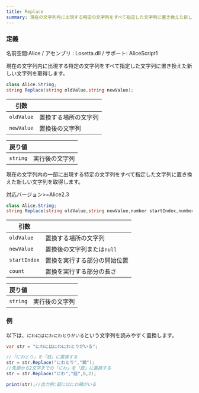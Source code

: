 ```yaml
---
title: Replace
summary: 現在の文字列内に出現する特定の文字列をすべて指定した文字列に置き換えた新しい文字列を取得します。
---
```

### 定義
名前空間:Alice / アセンブリ : Losetta.dll / サポート: AliceScript1

現在の文字列内に出現する特定の文字列をすべて指定した文字列に置き換えた新しい文字列を取得します。

```cs title="AliceScript"
class Alice.String;
string Replace(string oldValue,string newValue);
```

|引数| |
|-|-|
|`oldValue`|置換する場所の文字列|
|`newValue`|置換後の文字列|

|戻り値| |
|-|-|
|`string`|実行後の文字列|

現在の文字列内の一部に出現する特定の文字列をすべて指定した文字列に置き換えた新しい文字列を取得します。

<span class="badge bg-success">対応バージョン>=Alice2.3</span>

```cs title="AliceScript"
class Alice.String;
string Replace(string oldValue,string newValue,number startIndex,number length);
```

|引数| |
|-|-|
|`oldValue`|置換する場所の文字列|
|`newValue`|置換後の文字列または`null`|
|`startIndex`|置換を実行する部分の開始位置|
|`count`|置換を実行する部分の長さ|

|戻り値| |
|-|-|
|`string`|実行後の文字列|

### 例
以下は、`にわにはにわにわとりがいる`という文字列を読みやすく置換します。

```cs title="AliceScript"
var str = "にわにはにわにわとりがいる";

//「にわとり」を「庭」に置換する
str = str.Replace("にわとり","鶏");
//先頭から2文字までの「にわ」を「庭」に置換する
str = str.Replace("にわ","庭",0,2);

print(str);//出力例:庭にはにわ鶏がいる
```
